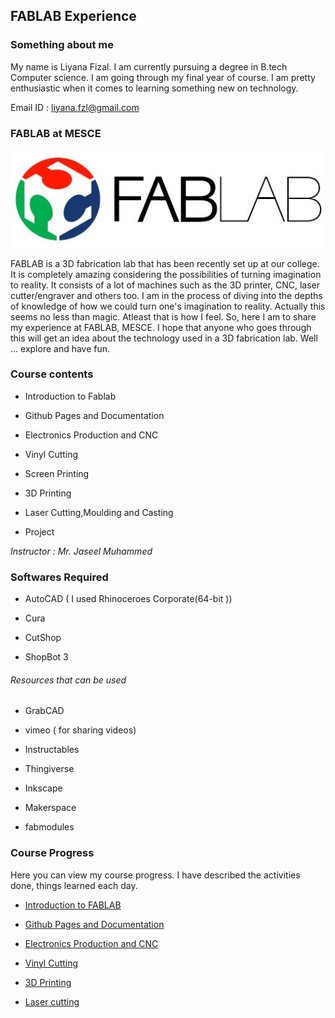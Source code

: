 ## FABLAB Experience

### Something about me

My name is Liyana Fizal. I am currently pursuing a degree in B.tech Computer science. I am going through my final year of course. I am pretty enthusiastic when it comes to learning something new on technology. 

Email ID : liyana.fzl@gmail.com



### FABLAB at MESCE

![logo](/images/logofablab.jpg)

FABLAB is a 3D fabrication lab that has been recently set up at our college. It is completely amazing considering the possibilities of turning imagination to reality. It consists of a lot of machines such as the 3D printer, CNC, laser cutter/engraver and others too. I am in the process of diving into the depths of knowledge of how we could turn one's imagination to reality. Actually this seems no less than magic. Atleast that is how I feel. So, here I am to share my experience at FABLAB, MESCE. I hope that anyone who goes through this will get an idea about the technology used in a 3D fabrication lab. Well ... explore and have fun.



### Course contents

*  Introduction to Fablab 

*  Github Pages and Documentation
                               
*  Electronics Production and CNC
                                
*  Vinyl Cutting
                                	
*  Screen Printing
                                	
*  3D Printing
                                
*  Laser Cutting,Moulding and Casting
                                
*  Project

*Instructor : Mr. Jaseel Muhammed*

### Softwares Required

* AutoCAD ( I used Rhinoceroes Corporate(64-bit ))

* Cura

* CutShop

* ShopBot 3

###### Resources that can be used

* GrabCAD

* vimeo ( for sharing videos)

* Instructables

* Thingiverse

* Inkscape

* Makerspace

* fabmodules





### Course Progress

Here you can view my course progress. I have described the activities done, things learned each day.

* [ Introduction to FABLAB](http://liyanafzl.github.io/day-1)

* [ Github Pages and Documentation](http://liyanafzl.github.io/githubpages)

* [ Electronics Production and CNC](http://liyanafzl.github.io/Electronicsproduction)

* [Vinyl Cutting](http://liyanafzl.github.io/vinylcutting)

* [3D Printing](http://liyanafzl.github.io/3Dprinting)

* [Laser cutting](http://liyanafzl.github.io/laser)















